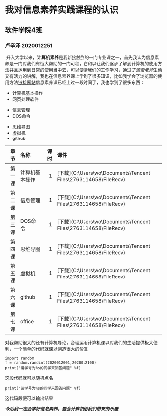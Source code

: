 # 我对信息素养实践课程的认识   
## 软件学院4班  
### 卢辛泽 2020012251  
&nbsp;升入大学以来，**计算机素养**是我新接触到的一门专业课之一，首先我认为信息素养是一门对我们有恒大帮助的一门可程，它和以让我们逐步了解到计算机的使用方法并且运用到日常的使用当中去，可以便捷我们的工作学习，通过*丁蕾蕾老师*生动又有活力的讲解，我也在信息素养课上学到了很多知识，比如我学会了浏览器的使用方法[链接网站](https://home.firefoxchina.cn/)信息素养课已经上过一段时间了，我也学到了很多东西：

- 计算机基本操作
- 网页处理软件
+ 信息管理
+ DOS命令
* 思维导图
* 虚拟机
* github


|章节|名称|课时|课件|
|-:|:-|-:|:-|
|第一课|计算机基本操作|1|[下载](C:\Users\wo\Documents\Tencent Files\2763114658\FileRecv)|
|第二课|信息管理|1|[下载](C:\Users\wo\Documents\Tencent Files\2763114658\FileRecv)|
|第三课|DOS命令|1|[下载](C:\Users\wo\Documents\Tencent Files\2763114658\FileRecv)|
|第四课|思维导图|1|[下载](C:\Users\wo\Documents\Tencent Files\2763114658\FileRecv)|
|第五课|虚拟机|1|[下载](C:\Users\wo\Documents\Tencent Files\2763114658\FileRecv)|
|第六课|github|1|[下载](C:\Users\wo\Documents\Tencent Files\2763114658\FileRecv)|
|第七课|office|1|[下载](C:\Users\wo\Documents\Tencent Files\2763114658\FileRecv)|
对我帮助很大的还有计算机导论，合理运用计算机课以对我们的生活提供极大便利，一个简单的代码就课以创造很大的价值
```
import random
f = random.randint(2020012001,2020012100)
print("请学号为%s的同学来回答问题" %f)
```
这段代码就可以随机点名
```
print("请学号为%s的同学来回答问题" %f)
```
这代码段便可以输出结果


***今后我一定会学好信息素养，题会计算机给我们带来的乐趣***



